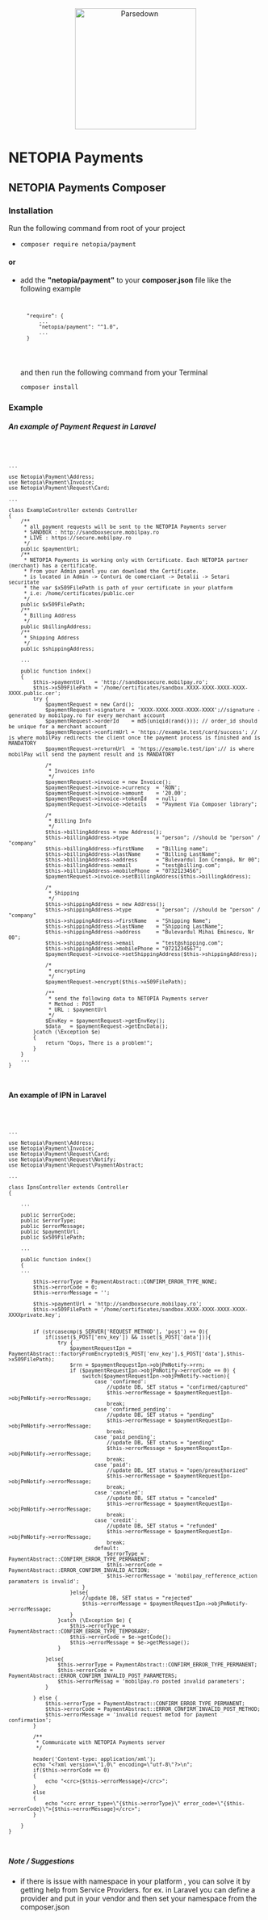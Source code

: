 <div align="center"><a href="https://netopia-payments.com/"><img alt="Parsedown" src="https://suport.mobilpay.ro/np-logo-blue.svg" width="240" /></a></div>

# NETOPIA Payments
## NETOPIA Payments Composer

### Installation
Run the following command from root of your project 
* <code>composer require netopia/payment</code>
#### or 
* add the **"netopia/payment"** to your **composer.json** file like the following example
    <code>

        "require": {
            ...
            "netopia/payment": "^1.0",
            ...
        }
    </code>
    
    and then run the following command from your Terminal
    
    <code>composer install</code>
    
### Example    

##### An example of Payment Request in Laravel 
<code>

    ...
    
    use Netopia\Payment\Address;
    use Netopia\Payment\Invoice;
    use Netopia\Payment\Request\Card;
    
    ...
    
    class ExampleController extends Controller
    {
        /**
         * all payment requests will be sent to the NETOPIA Payments server
         * SANDBOX : http://sandboxsecure.mobilpay.ro
         * LIVE : https://secure.mobilpay.ro
         */
        public $paymentUrl;
        /**
         * NETOPIA Payments is working only with Certificate. Each NETOPIA partner (merchant) has a certificate.
         * From your Admin panel you can download the Certificate.
         * is located in Admin -> Conturi de comerciant -> Detalii -> Setari securitate
         * the var $x509FilePath is path of your certificate in your platform
         * i.e: /home/certificates/public.cer
         */
        public $x509FilePath;
        /**
         * Billing Address
         */
        public $billingAddress;
        /**
         * Shipping Address
         */
        public $shippingAddress;
        
        ...
        
        public function index()
        {
            $this->paymentUrl   = 'http://sandboxsecure.mobilpay.ro';
            $this->x509FilePath = '/home/certificates/sandbox.XXXX-XXXX-XXXX-XXXX-XXXX.public.cer';
            try {
                $paymentRequest = new Card();
                $paymentRequest->signature  = 'XXXX-XXXX-XXXX-XXXX-XXXX';//signature - generated by mobilpay.ro for every merchant account
                $paymentRequest->orderId    = md5(uniqid(rand())); // order_id should be unique for a merchant account
                $paymentRequest->confirmUrl = 'https://example.test/card/success'; // is where mobilPay redirects the client once the payment process is finished and is MANDATORY
                $paymentRequest->returnUrl  = 'https://example.test/ipn';// is where mobilPay will send the payment result and is MANDATORY
    
                /*
                 * Invoices info
                 */
                $paymentRequest->invoice = new Invoice();
                $paymentRequest->invoice->currency  = 'RON';
                $paymentRequest->invoice->amount    = '20.00';
                $paymentRequest->invoice->tokenId   = null;
                $paymentRequest->invoice->details   = "Payment Via Composer library";
    
                /*
                 * Billing Info
                 */
                $this->billingAddress = new Address();
                $this->billingAddress->type         = "person"; //should be "person" / "company"
                $this->billingAddress->firstName    = "Billing name";
                $this->billingAddress->lastName     = "Billing LastName";
                $this->billingAddress->address      = "Bulevardul Ion Creangă, Nr 00";
                $this->billingAddress->email        = "test@billing.com";
                $this->billingAddress->mobilePhone  = "0732123456";
                $paymentRequest->invoice->setBillingAddress($this->billingAddress);
    
                /*
                 * Shipping
                 */
                $this->shippingAddress = new Address();
                $this->shippingAddress->type        = "person"; //should be "person" / "company"
                $this->shippingAddress->firstName   = "Shipping Name";
                $this->shippingAddress->lastName    = "Shipping LastName";
                $this->shippingAddress->address     = "Bulevardul Mihai Eminescu, Nr 00";
                $this->shippingAddress->email       = "test@shipping.com";
                $this->shippingAddress->mobilePhone = "0721234567";
                $paymentRequest->invoice->setShippingAddress($this->shippingAddress);
    
                /*
                 * encrypting
                 */
                $paymentRequest->encrypt($this->x509FilePath);
    
                /**
                 * send the following data to NETOPIA Payments server
                 * Method : POST
                 * URL : $paymentUrl
                 */
                $EnvKey = $paymentRequest->getEnvKey();
                $data   = $paymentRequest->getEncData();
            }catch (\Exception $e)
            {
                return "Oops, There is a problem!";
            }
        }
        ...
    }    
    
</code>

#### An example of IPN in Laravel

<code>
    
    ...
    
    use Netopia\Payment\Address;
    use Netopia\Payment\Invoice;
    use Netopia\Payment\Request\Card;
    use Netopia\Payment\Request\Notify;
    use Netopia\Payment\Request\PaymentAbstract;
    
    ...
    
    class IpnsController extends Controller 
    {
    
        ...
    
        public $errorCode;
        public $errorType;
        public $errorMessage;
        public $paymentUrl;
        public $x509FilePath;
    
        ...
        
        public function index()
        {
        ...
        
            $this->errorType = PaymentAbstract::CONFIRM_ERROR_TYPE_NONE;
            $this->errorCode = 0;
            $this->errorMessage = '';
    
            $this->paymentUrl = 'http://sandboxsecure.mobilpay.ro';
            $this->x509FilePath = '/home/certificates/sandbox.XXXX-XXXX-XXXX-XXXX-XXXXprivate.key';
    
    
            if (strcasecmp($_SERVER['REQUEST_METHOD'], 'post') == 0){
                if(isset($_POST['env_key']) && isset($_POST['data'])){
                    try {
                        $paymentRequestIpn = PaymentAbstract::factoryFromEncrypted($_POST['env_key'],$_POST['data'],$this->x509FilePath);
                        $rrn = $paymentRequestIpn->objPmNotify->rrn;
                        if ($paymentRequestIpn->objPmNotify->errorCode == 0) {
                            switch($paymentRequestIpn->objPmNotify->action){
                                case 'confirmed':
                                    //update DB, SET status = "confirmed/captured"
                                    $this->errorMessage = $paymentRequestIpn->objPmNotify->errorMessage;
                                    break;
                                case 'confirmed_pending':
                                    //update DB, SET status = "pending"
                                    $this->errorMessage = $paymentRequestIpn->objPmNotify->errorMessage;
                                    break;
                                case 'paid_pending':
                                    //update DB, SET status = "pending"
                                    $this->errorMessage = $paymentRequestIpn->objPmNotify->errorMessage;
                                    break;
                                case 'paid':
                                    //update DB, SET status = "open/preauthorized"
                                    $this->errorMessage = $paymentRequestIpn->objPmNotify->errorMessage;
                                    break;
                                case 'canceled':
                                    //update DB, SET status = "canceled"
                                    $this->errorMessage = $paymentRequestIpn->objPmNotify->errorMessage;
                                    break;
                                case 'credit':
                                    //update DB, SET status = "refunded"
                                    $this->errorMessage = $paymentRequestIpn->objPmNotify->errorMessage;
                                    break;
                                default:
                                    $errorType = PaymentAbstract::CONFIRM_ERROR_TYPE_PERMANENT;
                                    $this->errorCode = PaymentAbstract::ERROR_CONFIRM_INVALID_ACTION;
                                    $this->errorMessage = 'mobilpay_refference_action paramaters is invalid';
                            }
                        }else{
                            //update DB, SET status = "rejected"
                            $this->errorMessage = $paymentRequestIpn->objPmNotify->errorMessage;
                        }
                    }catch (\Exception $e) {
                        $this->errorType = PaymentAbstract::CONFIRM_ERROR_TYPE_TEMPORARY;
                        $this->errorCode = $e->getCode();
                        $this->errorMessage = $e->getMessage();
                    }
    
                }else{
                    $this->errorType = PaymentAbstract::CONFIRM_ERROR_TYPE_PERMANENT;
                    $this->errorCode = PaymentAbstract::ERROR_CONFIRM_INVALID_POST_PARAMETERS;
                    $this->errorMessag = 'mobilpay.ro posted invalid parameters';
                }
    
            } else {
                $this->errorType = PaymentAbstract::CONFIRM_ERROR_TYPE_PERMANENT;
                $this->errorCode = PaymentAbstract::ERROR_CONFIRM_INVALID_POST_METHOD;
                $this->errorMessage = 'invalid request metod for payment confirmation';
            }
    
            /**
             * Communicate with NETOPIA Payments server
             */
    
            header('Content-type: application/xml');
            echo "<?xml version=\"1.0\" encoding=\"utf-8\"?>\n";
            if($this->errorCode == 0)
            {
                echo "<crc>{$this->errorMessage}</crc>";
            }
            else
            {
                echo "<crc error_type=\"{$this->errorType}\" error_code=\"{$this->errorCode}\">{$this->errorMessage}</crc>";
            }
    
        }
    }
</code>

##### Note / Suggestions
* if there is issue with namespace in your platform , you can solve it by getting help from Service Providers. 
for ex. in Laravel you can define a provider and put in your vendor and then set your namespace from the composer.json

